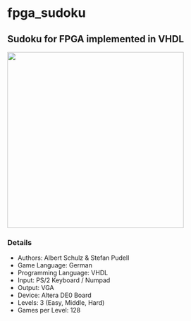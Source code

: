 # fpga_sudoku
## Sudoku for FPGA implemented in VHDL

<img src="https://github.com/albertschulz/fpga_sudoku/blob/4bb0821bdfa4c4c0baa0b17d133a1957fa4dc5a2/Photos/main.jpeg" width="400">

### Details
- Authors: Albert Schulz & Stefan Pudell
- Game Language: German
- Programming Language: VHDL
- Input: PS/2 Keyboard / Numpad
- Output: VGA
- Device: Altera DE0 Board
- Levels: 3 (Easy, Middle, Hard)
- Games per Level: 128
